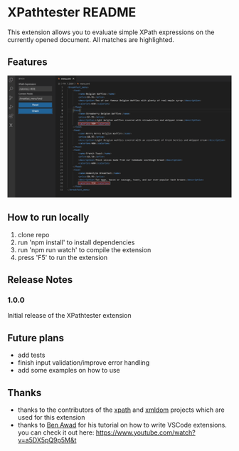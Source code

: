 # XPathtester README

This extension allows you to evaluate simple XPath expressions on the currently opened document. All matches are highlighted.

## Features

![the extension](media/extension.png)

## How to run locally

1. clone repo
2. run 'npm install' to install dependencies
3. run 'npm run watch' to compile the extension
4. press 'F5' to run the extension

## Release Notes

### 1.0.0

Initial release of the XPathtester extension

## Future plans

- add tests
- finish input validation/improve error handling
- add some examples on how to use

## Thanks

- thanks to the contributors of the [xpath](https://github.com/goto100/xpath) and [xmldom](https://github.com/xmldom/xmldom) projects which are used for this extension
- thanks to [Ben Awad](https://github.com/benawad) for his tutorial on how to write VSCode extensions. you can check it out here: https://www.youtube.com/watch?v=a5DX5pQ9p5M&t
